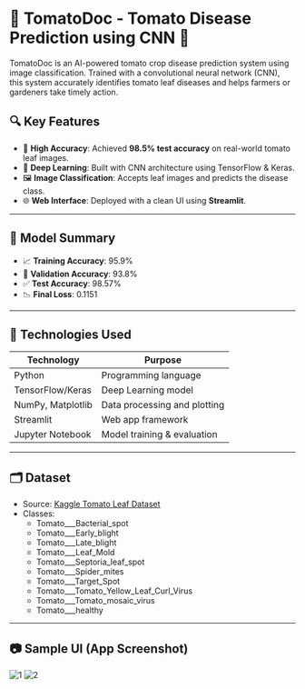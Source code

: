  # 🍅 TomatoDoc - Tomato Disease Prediction using CNN 🧠

TomatoDoc is an AI-powered tomato crop disease prediction system using image classification. Trained with a convolutional neural network (CNN), this system accurately identifies tomato leaf diseases and helps farmers or gardeners take timely action.

## 🔍 Key Features

- 🎯 **High Accuracy**: Achieved **98.5% test accuracy** on real-world tomato leaf images.
- 🧠 **Deep Learning**: Built with CNN architecture using TensorFlow & Keras.
- 🖼️ **Image Classification**: Accepts leaf images and predicts the disease class.
- 🌐 **Web Interface**: Deployed with a clean UI using **Streamlit**.

---

## 🧪 Model Summary

- 📈 **Training Accuracy**: 95.9%
- 🧪 **Validation Accuracy**: 93.8%
- ✅ **Test Accuracy**: 98.57%
- 📉 **Final Loss**: 0.1151

---

## 🧰 Technologies Used

| Technology         | Purpose                      |
|--------------------|-------------------------------|
| Python             | Programming language          |
| TensorFlow/Keras   | Deep Learning model           |
| NumPy, Matplotlib  | Data processing and plotting  |
| Streamlit          | Web app framework             |
| Jupyter Notebook   | Model training & evaluation   |

---

## 🗂️ Dataset

- Source: [Kaggle Tomato Leaf Dataset](https://www.kaggle.com/datasets)
- Classes:
  - Tomato___Bacterial_spot
  - Tomato___Early_blight
  - Tomato___Late_blight
  - Tomato___Leaf_Mold
  - Tomato___Septoria_leaf_spot
  - Tomato___Spider_mites
  - Tomato___Target_Spot
  - Tomato___Tomato_Yellow_Leaf_Curl_Virus
  - Tomato___Tomato_mosaic_virus
  - Tomato___healthy

---

## 📷 Sample UI (App Screenshot)

![1](https://github.com/user-attachments/assets/4021274c-3df0-4d16-a12f-dd082ec0ef27)
![2](https://github.com/user-attachments/assets/44fa699b-5eea-49be-ba43-a5164ec0bd57)




